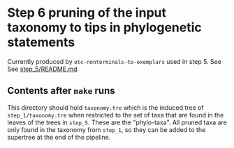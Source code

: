 # Step 6 pruning of the input taxonomy to tips in phylogenetic statements

Currently produced by `otc-nonterminals-to-exemplars` used in step 5. See See [step_5/README.md](../step_5/README.md)

## Contents after `make` runs
This directory should hold `taxonomy.tre` which is the induced tree of `step_1/taxonomy.tre` when
restricted to the set of taxa that are found in the leaves of the trees in `step_5`. 
These are the "phylo-taxa".
All pruned taxa are only found in the taxonomy from `step_1`, so they can be added to the supertree
at the end of the pipeline.